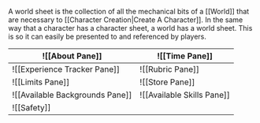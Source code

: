 A world sheet is the collection of all the mechanical bits of a [[World]] that are necessary to [[Character Creation|Create A Character]]. In the same way that a character has a character sheet, a world has a world sheet. This is so it can easily be presented to and referenced by players.

| ![[About Pane]]                 | ![[Time Pane]]             |
| ------------------------------- | -------------------------- |
| ![[Experience Tracker Pane]]    | ![[Rubric Pane]]           |
| ![[Limits Pane]]                | ![[Store Pane]]            |
| ![[Available Backgrounds Pane]] | ![[Available Skills Pane]] |
| ![[Safety]]                     |                            |

